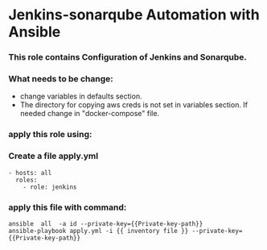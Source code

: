 # Jenkins-sonarqube Automation with Ansible

### This role contains Configuration of Jenkins and Sonarqube.

### What needs to be change: 
  * change variables in defaults section. 
  * The directory for copying aws creds is not set in variables section. If needed change in "docker-compose" file.

  ### apply this role using: 
  ### Create a file apply.yml
```
- hosts: all
  roles: 
    - role: jenkins   
```

### apply this file with command: 
``` 
ansible  all  -a id --private-key={{Private-key-path}}
ansible-playbook apply.yml -i {{ inventory file }} --private-key={{Private-key-path}}
```